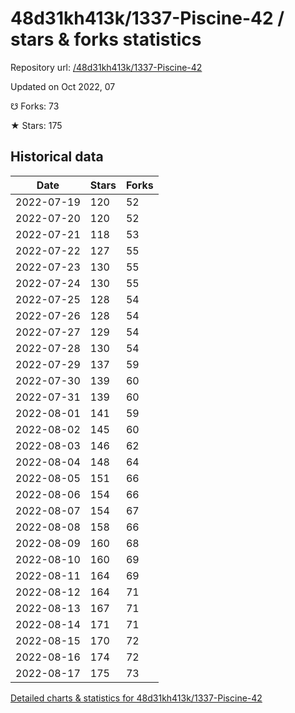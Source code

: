# 48d31kh413k/1337-Piscine-42 / stars & forks statistics

Repository url: [/48d31kh413k/1337-Piscine-42](https://github.com/48d31kh413k/1337-Piscine-42)

Updated on Oct 2022, 07

☋ Forks: 73

★ Stars: 175

## Historical data
| Date | Stars | Forks |
|------|-------|-------|
| 2022-07-19 | 120 | 52 | 
| 2022-07-20 | 120 | 52 | 
| 2022-07-21 | 118 | 53 | 
| 2022-07-22 | 127 | 55 | 
| 2022-07-23 | 130 | 55 | 
| 2022-07-24 | 130 | 55 | 
| 2022-07-25 | 128 | 54 | 
| 2022-07-26 | 128 | 54 | 
| 2022-07-27 | 129 | 54 | 
| 2022-07-28 | 130 | 54 | 
| 2022-07-29 | 137 | 59 | 
| 2022-07-30 | 139 | 60 | 
| 2022-07-31 | 139 | 60 | 
| 2022-08-01 | 141 | 59 | 
| 2022-08-02 | 145 | 60 | 
| 2022-08-03 | 146 | 62 | 
| 2022-08-04 | 148 | 64 | 
| 2022-08-05 | 151 | 66 | 
| 2022-08-06 | 154 | 66 | 
| 2022-08-07 | 154 | 67 | 
| 2022-08-08 | 158 | 66 | 
| 2022-08-09 | 160 | 68 | 
| 2022-08-10 | 160 | 69 | 
| 2022-08-11 | 164 | 69 | 
| 2022-08-12 | 164 | 71 | 
| 2022-08-13 | 167 | 71 | 
| 2022-08-14 | 171 | 71 | 
| 2022-08-15 | 170 | 72 | 
| 2022-08-16 | 174 | 72 | 
| 2022-08-17 | 175 | 73 | 


[Detailed charts & statistics for 48d31kh413k/1337-Piscine-42](https://reviewgithub.com/rep/48d31kh413k/1337-Piscine-42)
